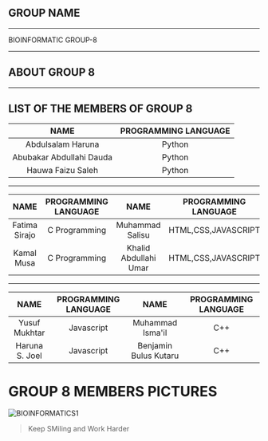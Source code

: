 ## GROUP NAME
---
BIOINFORMATIC GROUP-8


---
## ABOUT GROUP 8




---
## LIST OF THE MEMBERS OF GROUP 8
|NAME                      |PROGRAMMING LANGUAGE |  
|:------------------------:|:-------------------:|
|Abdulsalam Haruna         | Python              | 
|Abubakar Abdullahi Dauda  | Python              | 
|Hauwa Faizu Saleh         | Python              |
                                            
                       
***


|NAME              |PROGRAMMING LANGUAGE |	NAME                     |PROGRAMMING LANGUAGE|  
|:----------------:|:-------------------:|:-------------------------:|:-------------------:|
| Fatima Sirajo    | C Programming       | Muhammad Salisu           | HTML,CSS,JAVASCRIPT |
| Kamal Musa	   | C Programming       | Khalid Abdullahi Umar     | HTML,CSS,JAVASCRIPT |


***


|NAME              |PROGRAMMING LANGUAGE |	NAME                     |PROGRAMMING LANGUAGE|  
|:----------------:|:-------------------:|:-------------------------:|:-------------------:|
| Yusuf Mukhtar    | Javascript          | Muhammad Isma'il          | C++                 |
| Haruna S. Joel   | Javascript          | Benjamin Bulus Kutaru	   | C++                 |



# GROUP 8 MEMBERS PICTURES


![BIOINFORMATICS1](https://user-images.githubusercontent.com/94997950/143769198-62ef706b-c0ad-4528-a8d2-16dfaae3d76b.png)

>Keep SMiling and Work Harder















